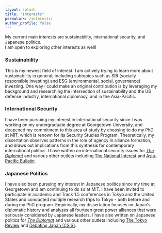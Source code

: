 ```yaml
---
layout: splash
title: "Interests"
permalink: /interests/
author_profile: false
---
```


My current main interests are sustainability, international security, and Japanese politics. 
<br>
I am open to exploring other interests as well! 

### Sustainability

This is my newest field of interest. I am actively trying to learn more about sustainability in general, including subtopics such as SRI (socially responsible investing) and ESG (environmental, social, governance) investing. One way I could make an original contribution is by leveraging my background and researching the intersection of sustainability and the US defense industry, international diplomacy, and in the Asia-Pacific. 

### International Security

I have been pursuing my interest in international security since I was working on my undergraduate degree at Georgetown University, and deepened my commitment to this area of study by choosing to do my PhD at MIT, which is renown for its Security Studies Program. Theoretically, my dissertation observes patterns in the role of agency in alliance formation, and draws out implications from this synthesis for contemporary international politics. I have written on international security issues for <a href="https://thediplomat.com/authors/mina-pollmann/">*The Diplomat*</a> and various other outlets including <a href="https://nationalinterest.org/feature/russia-vs-japan-asias-forgotten-island-fight-15942">The National Interest</a> and <a href="https://www.eastwestcenter.org/publications/opening-australias-black-box-the-domestic-debate-over-submarine-production">Asia-Pacific Bulletin</a>.

### Japanese Politics

I have also been pursuing my interest in Japanese politics since my time at Georgetown and am continuing to do so at MIT. I have been invited to participate in academic and Track 1.5 conferences in Tokyo and the United States and conducted multiple research trips to Tokyo - both before and during my PhD program. Empirically, my dissertation focuses on Japan's diplomatic history and analyzes all fourteen great power alliances that were seriously considered by Japanese leaders. I have also written on Japanese politics for <a href="https://thediplomat.com/authors/mina-pollmann/">*The Diplomat*</a> and various other outlets including <a href="https://www.tokyoreview.net/author/minapollmann/">The Tokyo Review</a> and <a href="https://www.csis.org/analysis/resolved-japan-has-not-done-enough-bolster-immigration">Debating Japan (CSIS)</a>.


